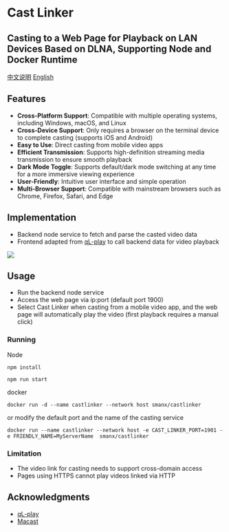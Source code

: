 # Cast Linker
## Casting to a Web Page for Playback on LAN Devices Based on DLNA, Supporting Node and Docker Runtime

[中文说明](README_ZH.md)
[English](README.md)

## Features
- **Cross-Platform Support**: Compatible with multiple operating systems, including Windows, macOS, and Linux
- **Cross-Device Support**: Only requires a browser on the terminal device to complete casting (supports iOS and Android)
- **Easy to Use**: Direct casting from mobile video apps
- **Efficient Transmission**: Supports high-definition streaming media transmission to ensure smooth playback
- **Dark Mode Toggle**: Supports default/dark mode switching at any time for a more immersive viewing experience
- **User-Friendly**: Intuitive user interface and simple operation
- **Multi-Browser Support**: Compatible with mainstream browsers such as Chrome, Firefox, Safari, and Edge

## Implementation
- Backend node service to fetch and parse the casted video data
- Frontend adapted from [qL-play](https://github.com/linzxcw/qL-play) to call backend data for video playback
<img src="https://github.com/linzxcw/qL-play/blob/main/qL-play-w1.png?raw=true" border="0">

## Usage
- Run the backend node service
- Access the web page via ip:port (default port 1900)
- Select Cast Linker when casting from a mobile video app, and the web page will automatically play the video (first playback requires a manual click)

### Running
Node
```
npm install
```
```
npm run start
```

docker
```
docker run -d --name castlinker --network host smanx/castlinker
```
or modify the default port and the name of the casting service
```
docker run --name castlinker --network host -e CAST_LINKER_PORT=1901 -e FRIENDLY_NAME=MyServerName  smanx/castlinker
```

### Limitation
- The video link for casting needs to support cross-domain access
- Pages using HTTPS cannot play videos linked via HTTP

## Acknowledgments  
- [qL-play](https://github.com/linzxcw/qL-play)
- [Macast](https://github.com/xfangfang/Macast)